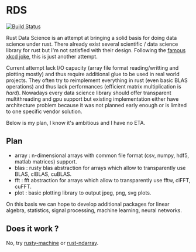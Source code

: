 RDS
===

[![Build Status](https://travis-ci.org/haxelion/rds.svg?branch=master)](https://travis-ci.org/haxelion/rds)

Rust Data Science is an attempt at bringing a solid basis for doing data science under rust. 
There already exist several scientific / data science library for rust but I'm not satisfied with 
their design. Following the [famous xkcd joke](https://xkcd.com/927/), this is just another attempt.

Current attempt lack I/O capacity (array file format reading/writting and plotting mostly) and thus 
require additional glue to be used in real world projects. They often try to reimplement everything 
in rust (even basic BLAS operations) and thus lack performances (efficient matrix multiplication is 
*hard*). Nowadays every data science library should offer transparent multithreading and gpu 
support but existing implementation either have architecture problem because it was not planned 
early enough or is limited to one specific vendor solution. 

Below is my plan, I know it's ambitious and I have no ETA.

Plan
----

* array  : n-dimensional arrays with common file format (csv, numpy, hdf5, matlab matrices) support.
* blas   : rusty blas abstraction for arrays which allow to transparently use BLAS, clBLAS, cuBLAS.
* fft    : fft abstraction for arrays which allow to transparently use fftw, clFFT, cuFFT.
* plot   : basic plotting library to output jpeg, png, svg plots.

On this basis we can hope to develop additional packages for linear algebra, statistics, 
signal processing, machine learning, neural networks.

Does it work ?
--------------

No, try [rusty-machine](https://github.com/AtheMathmo/rusty-machine) or 
[rust-ndarray](https://github.com/bluss/rust-ndarray).
